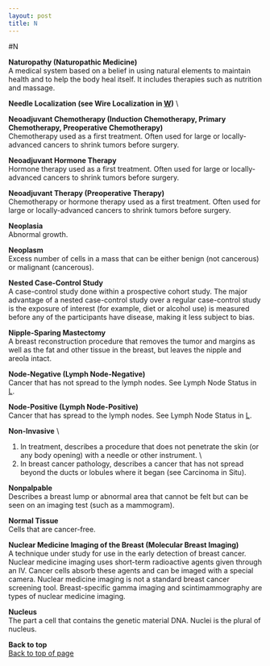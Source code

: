 ```yaml
---
layout: post
title: N
---
```


#N

<a name="top"></a>

**Naturopathy (Naturopathic Medicine)** \
A medical system based on a belief in using natural elements to maintain health and to help the body heal itself. It includes therapies such as nutrition and massage.

**Needle Localization (see Wire Localization in [W](W.html))** \

**Neoadjuvant Chemotherapy (Induction Chemotherapy, Primary Chemotherapy,  Preoperative Chemotherapy)** \
Chemotherapy used as a first treatment. Often used for large or locally-advanced cancers to shrink tumors before surgery.

**Neoadjuvant Hormone Therapy** \
Hormone therapy used as a first treatment. Often used for large or locally-advanced cancers to shrink tumors before surgery.

**Neoadjuvant Therapy (Preoperative  Therapy)** \
Chemotherapy or hormone therapy used as a first treatment. Often used for large or locally-advanced cancers to shrink tumors before surgery.

**Neoplasia** \
Abnormal growth.

**Neoplasm** \
Excess number of cells in a mass that can be either benign (not cancerous) or malignant (cancerous).

**Nested Case-Control Study** \
A case-control study done within a prospective cohort study. The major advantage of a nested case-control study over a regular case-control study is the exposure of interest (for example, diet or alcohol use) is measured before any of the participants have disease, making it less subject to bias.

**Nipple-Sparing Mastectomy** \
A breast reconstruction procedure that removes the tumor and margins as well as the fat and other tissue in the breast, but leaves the nipple and areola intact.

**Node-Negative  (Lymph Node-Negative)** \
Cancer that has not spread to the lymph nodes. See Lymph Node Status in [L](L.html).

**Node-Positive (Lymph Node-Positive)** \
Cancer that has spread to the lymph nodes. See Lymph Node Status in [L](L.html).

**Non-Invasive** \
1. In treatment, describes a procedure that does not penetrate the skin (or any body opening) with a needle or other instrument. \
2. In breast cancer pathology, describes a cancer that has not spread beyond the ducts or lobules where it began (see Carcinoma in Situ).

**Nonpalpable** \
Describes a breast lump or abnormal area that cannot be felt but can be seen on an imaging test (such as a mammogram).

**Normal Tissue** \
Cells that are cancer-free.

**Nuclear Medicine Imaging of the Breast (Molecular Breast Imaging)** \
A technique under study for use in the early detection of breast cancer. Nuclear medicine imaging uses short-term radioactive agents given through an IV. Cancer cells absorb these agents and can be imaged with a special camera. Nuclear medicine imaging is not a standard breast cancer screening tool. Breast-specific gamma imaging and scintimammography are types of nuclear medicine imaging.

**Nucleus** \
The part a cell that contains the genetic material DNA. Nuclei is the plural of nucleus.

**Back to top** \
<a href="#top">Back to top of page</a>
